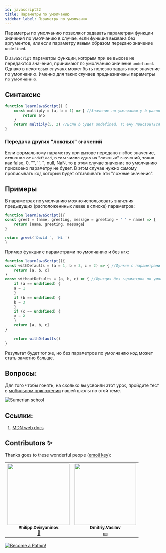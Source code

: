 ```yaml
---
id: javascript22
title: Параметры по умолчанию
sidebar_label: Параметры по умолчанию
---
```

Параметры по умолчанию позволяют задавать параметрам функции значения по умолчанию в случае, если функция вызвана без аргументов, или если параметру явным образом передано значение ``undefined``.

В ``JavaScript`` параметры функции, которым при ее вызове не передаются значения, принимают по умолчанию значение ``undefined``. Однако в некоторых случаях может быть полезно задать иное значение по умолчанию. Именно для таких случаев предназначены параметры по умолчанию.

## Синтаксис

```jsx live
function learnJavaScript() {
    const multiply = (a, b = 1) => { //Значение по умолчанию у b равно 1
        return a*b
    }
    return multiply(5, 2) //Если b будет undefined, то ему присвоиться значение по умолчанию
}
```

### Передача других "ложных" значений

Если формальному параметру при вызове передано любое значение, отличное от ``undefined``, в том числе одно из "ложных" значений, таких как false, 0, "", '', ``, null, NaN, то в этом случае значение по умолчанию присвоено параметру не будет. В этом случае нужно самому прописывать код который будет отлавливать эти "ложные значения".

## Примеры

В параметрах по умолчанию можно использовать значения предыдущих (расположеннных левее в списке) параметров:
```jsx live
function learnJavaScript(){
const greet = (name, greeting, message = greeting + ' ' + name) => {
    return [name, greeting, message]
}

return greet('David ', 'Hi ')
}
```

Пример функции с параметрами по умолчанию и без них:
```jsx live
function learnJavaScript(){
const withDefaults = (a = 1, b = 3, c = 2) => { //Функия с параметрами по умолчанию
    return [a, b, c]
}
const withoutDefaults = (a, b, c) => { //Функция без параметров по умолчанию
    if (a == undefined) {
    a = 1
    }
    if (b == undefined) {
    b = 3
    }
    if (c == undefined) {
    c = 2
    }
    return [a, b, c]
}

    return withDefaults()
}
```
Результат будет тот же, но без параметров по умолчанию код может стать заметно больше.

## Вопросы:

Для того чтобы понять, на сколько вы усвоили этот урок, пройдите тест в [мобильном приложении](http://onelink.to/njhc95) нашей школы по этой теме.

![Sumerian school](/img/app.png)

## Ссылки:
 1. [MDN web docs](https://developer.mozilla.org/ru/docs/Web/JavaScript/Reference/Functions/Default_parameters)


## Contributors ✨

Thanks goes to these wonderful people ([emoji key](https://allcontributors.org/docs/en/emoji-key)):

<!-- ALL-CONTRIBUTORS-LIST:START - Do not remove or modify this section -->
<!-- prettier-ignore-start -->
<!-- markdownlint-disable -->
<table>
  <tr>
    <td align="center"><a href="https://github.com/FELiX-RN"><img src="https://avatars0.githubusercontent.com/u/72006627?v=4?s=200" width="200px;" alt=""/><br /><sub><b>Philipp Dvinyaninov</b></sub></a><br /><a href="https://github.com/gHashTag/react-native-village/commits?author=FELiX-RN" title="Documentation">📖</a></td>
    <td align="center"><a href="https://fullstackserverless.github.io/"><img src="https://avatars0.githubusercontent.com/u/6774813?v=4?s=200" width="200px;" alt=""/><br /><sub><b>Dmitriy Vasilev</b></sub></a><br /><a href="#financial-gHashTag" title="Financial">💵</a></td>
  </tr>
</table>

<!-- markdownlint-restore -->
<!-- prettier-ignore-end -->

<!-- ALL-CONTRIBUTORS-LIST:END -->
[![Become a Patron!](/img/logo/patreon.png)](https://www.patreon.com/bePatron?u=31769291)